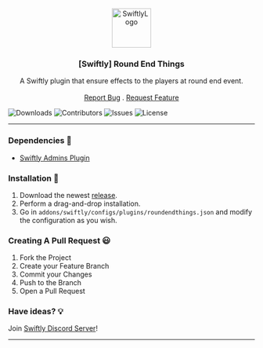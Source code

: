 <br/>
<p align="center">
  <a href="https://github.com/swiftly-solution/swiftly_roundendthings">
    <img src="https://cdn.swiftlycs2.net/swiftly-logo.png" alt="SwiftlyLogo" width="80" height="80">
  </a>

  <h3 align="center">[Swiftly] Round End Things</h3>

  <p align="center">
    A Swiftly plugin that ensure effects to the players at round end event.
    <br/>
    <br/>
    <a href="https://github.com/swiftly-solution/swiftly_roundendthings/issues">Report Bug</a>
    .
    <a href="https://github.com/swiftly-solution/swiftly_roundendthings/issues">Request Feature</a>
  </p>
</p>


![Downloads](https://img.shields.io/github/downloads/swiftly-solution/swiftly_roundendthings/total) ![Contributors](https://img.shields.io/github/contributors/swiftly-solution/swiftly_roundendthings?color=dark-green) ![Issues](https://img.shields.io/github/issues/swiftly-solution/swiftly_roundendthings) ![License](https://img.shields.io/github/license/swiftly-solution/swiftly_roundendthings) 

---

### Dependencies 📃

- [Swiftly Admins Plugin](https://github.com/swiftly-solution/swiftly_admins)

### Installation 👀

1. Download the newest [release](https://github.com/swiftly-solution/swiftly_roundendthings/releases).
2. Perform a drag-and-drop installation.
3. Go in `addons/swiftly/configs/plugins/roundendthings.json` and modify the configuration as you wish.

### Creating A Pull Request 😃

1. Fork the Project
2. Create your Feature Branch
3. Commit your Changes
4. Push to the Branch
5. Open a Pull Request

### Have ideas? 💡
Join [Swiftly Discord Server](https://swiftlycs2.net/discord)!

---
